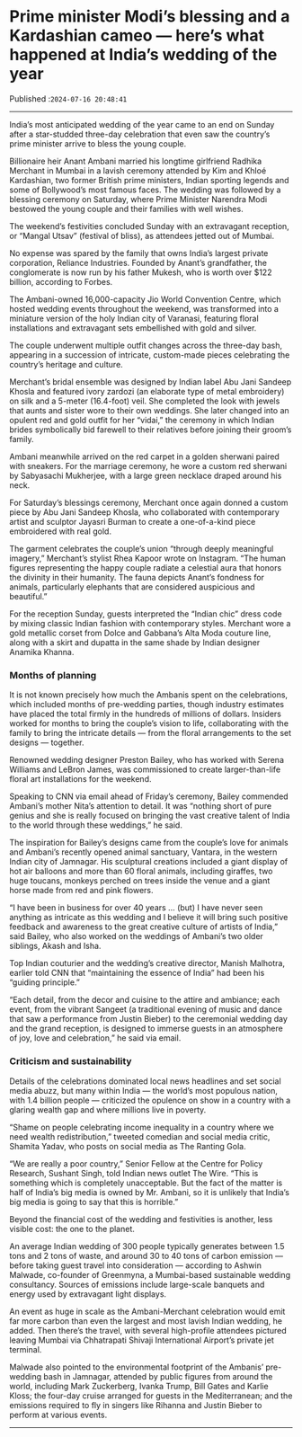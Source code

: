 # Prime minister Modi’s blessing and a Kardashian cameo — here’s what happened at India’s wedding of the year

Published :`2024-07-16 20:48:41`

---

India’s most anticipated wedding of the year came to an end on Sunday after a star-studded three-day celebration that even saw the country’s prime minister arrive to bless the young couple.

Billionaire heir Anant Ambani married his longtime girlfriend Radhika Merchant in Mumbai in a lavish ceremony attended by Kim and Khloé Kardashian, two former British prime ministers, Indian sporting legends and some of Bollywood’s most famous faces. The wedding was followed by a blessing ceremony on Saturday, where Prime Minister Narendra Modi bestowed the young couple and their families with well wishes.

The weekend’s festivities concluded Sunday with an extravagant reception, or “Mangal Utsav” (festival of bliss), as attendees jetted out of Mumbai.

No expense was spared by the family that owns India’s largest private corporation, Reliance Industries. Founded by Anant’s grandfather, the conglomerate is now run by his father Mukesh, who is worth over $122 billion, according to Forbes.

The Ambani-owned 16,000-capacity Jio World Convention Centre, which hosted wedding events throughout the weekend, was transformed into a miniature version of the holy Indian city of Varanasi, featuring floral installations and extravagant sets embellished with gold and silver.

The couple underwent multiple outfit changes across the three-day bash, appearing in a succession of intricate, custom-made pieces celebrating the country’s heritage and culture.

Merchant’s bridal ensemble was designed by Indian label Abu Jani Sandeep Khosla and featured ivory zardozi (an elaborate type of metal embroidery) on silk and a 5-meter (16.4-foot) veil. She completed the look with jewels that aunts and sister wore to their own weddings. She later changed into an opulent red and gold outfit for her “vidai,” the ceremony in which Indian brides symbolically bid farewell to their relatives before joining their groom’s family.

Ambani meanwhile arrived on the red carpet in a golden sherwani paired with sneakers. For the marriage ceremony, he wore a custom red sherwani by Sabyasachi Mukherjee, with a large green necklace draped around his neck.

For Saturday’s blessings ceremony, Merchant once again donned a custom piece by Abu Jani Sandeep Khosla, who collaborated with contemporary artist and sculptor Jayasri Burman to create a one-of-a-kind piece embroidered with real gold.

The garment celebrates the couple’s union “through deeply meaningful imagery,” Merchant’s stylist Rhea Kapoor wrote on Instagram. “The human figures representing the happy couple radiate a celestial aura that honors the divinity in their humanity. The fauna depicts Anant’s fondness for animals, particularly elephants that are considered auspicious and beautiful.”

For the reception Sunday, guests interpreted the “Indian chic” dress code by mixing classic Indian fashion with contemporary styles. Merchant wore a gold metallic corset from Dolce and Gabbana’s Alta Moda couture line, along with a skirt and dupatta in the same shade by Indian designer Anamika Khanna.

### Months of planning

It is not known precisely how much the Ambanis spent on the celebrations, which included months of pre-wedding parties, though industry estimates have placed the total firmly in the hundreds of millions of dollars. Insiders worked for months to bring the couple’s vision to life, collaborating with the family to bring the intricate details — from the floral arrangements to the set designs — together.

Renowned wedding designer Preston Bailey, who has worked with Serena Williams and LeBron James, was commissioned to create larger-than-life floral art installations for the weekend.

Speaking to CNN via email ahead of Friday’s ceremony, Bailey commended Ambani’s mother Nita’s attention to detail. It was “nothing short of pure genius and she is really focused on bringing the vast creative talent of India to the world through these weddings,” he said.

The inspiration for Bailey’s designs came from the couple’s love for animals and Ambani’s recently opened animal sanctuary, Vantara, in the western Indian city of Jamnagar. His sculptural creations included a giant display of hot air balloons and more than 60 floral animals, including giraffes, two huge toucans, monkeys perched on trees inside the venue and a giant horse made from red and pink flowers.

“I have been in business for over 40 years … (but) I have never seen anything as intricate as this wedding and I believe it will bring such positive feedback and awareness to the great creative culture of artists of India,” said Bailey, who also worked on the weddings of Ambani’s two older siblings, Akash and Isha.

Top Indian couturier and the wedding’s creative director, Manish Malhotra, earlier told CNN that “maintaining the essence of India” had been his “guiding principle.”

“Each detail, from the decor and cuisine to the attire and ambiance; each event, from the vibrant Sangeet (a traditional evening of music and dance that saw a performance from Justin Bieber) to the ceremonial wedding day and the grand reception, is designed to immerse guests in an atmosphere of joy, love and celebration,” he said via email.

### Criticism and sustainability

Details of the celebrations dominated local news headlines and set social media abuzz, but many within India — the world’s most populous nation, with 1.4 billion people — criticized the opulence on show in a country with a glaring wealth gap and where millions live in poverty.

“Shame on people celebrating income inequality in a country where we need wealth redistribution,” tweeted comedian and social media critic, Shamita Yadav, who posts on social media as The Ranting Gola.

“We are really a poor country,” Senior Fellow at the Centre for Policy Research, Sushant Singh, told Indian news outlet The Wire. “This is something which is completely unacceptable. But the fact of the matter is half of India’s big media is owned by Mr. Ambani, so it is unlikely that India’s big media is going to say that this is horrible.”

Beyond the financial cost of the wedding and festivities is another, less visible cost: the one to the planet.

An average Indian wedding of 300 people typically generates between 1.5 tons and 2 tons of waste, and around 30 to 40 tons of carbon emission — before taking guest travel into consideration — according to Ashwin Malwade, co-founder of Greenmyna, a Mumbai-based sustainable wedding consultancy. Sources of emissions include large-scale banquets and energy used by extravagant light displays.

An event as huge in scale as the Ambani-Merchant celebration would emit far more carbon than even the largest and most lavish Indian wedding, he added. Then there’s the travel, with several high-profile attendees pictured leaving Mumbai via Chhatrapati Shivaji International Airport’s private jet terminal.

Malwade also pointed to the environmental footprint of the Ambanis’ pre-wedding bash in Jamnagar, attended by public figures from around the world, including Mark Zuckerberg, Ivanka Trump, Bill Gates and Karlie Kloss; the four-day cruise arranged for guests in the Mediterranean; and the emissions required to fly in singers like Rihanna and Justin Bieber to perform at various events.

---

